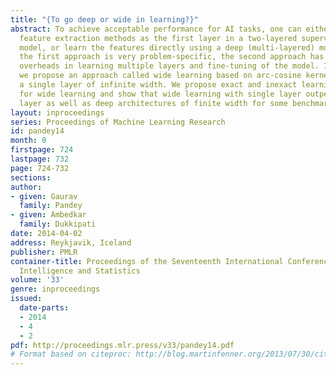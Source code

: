 ```yaml
---
title: "{To go deep or wide in learning?}"
abstract: To achieve acceptable performance for AI tasks, one can either use sophisticated
  feature extraction methods as the first layer in a two-layered supervised learning
  model, or learn the features directly using a deep (multi-layered) model. While
  the first approach is very problem-specific, the second approach has computational
  overheads in learning multiple layers and fine-tuning of the model. In this paper,
  we propose an approach called wide learning based on arc-cosine kernels, that learns
  a single layer of infinite width. We propose exact and inexact learning strategies
  for wide learning and show that wide learning with single layer outperforms single
  layer as well as deep architectures of finite width for some benchmark datasets.
layout: inproceedings
series: Proceedings of Machine Learning Research
id: pandey14
month: 0
firstpage: 724
lastpage: 732
page: 724-732
sections: 
author:
- given: Gaurav
  family: Pandey
- given: Ambedkar
  family: Dukkipati
date: 2014-04-02
address: Reykjavik, Iceland
publisher: PMLR
container-title: Proceedings of the Seventeenth International Conference on Artificial
  Intelligence and Statistics
volume: '33'
genre: inproceedings
issued:
  date-parts:
  - 2014
  - 4
  - 2
pdf: http://proceedings.mlr.press/v33/pandey14.pdf
# Format based on citeproc: http://blog.martinfenner.org/2013/07/30/citeproc-yaml-for-bibliographies/
---
```

